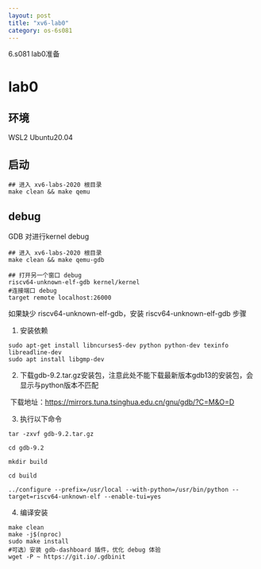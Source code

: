 ```yaml
---
layout: post
title: "xv6-lab0"
category: os-6s081
---
```


6.s081 lab0准备

# lab0

## 环境

WSL2 Ubuntu20.04

## 启动

```shell
## 进入 xv6-labs-2020 根目录
make clean && make qemu
```

## debug

GDB 对进行kernel  debug

```shell
## 进入 xv6-labs-2020 根目录
make clean && make qemu-gdb
```



```shell
## 打开另一个窗口 debug
riscv64-unknown-elf-gdb kernel/kernel
#连接端口 debug
target remote localhost:26000
```

如果缺少 riscv64-unknown-elf-gdb，安装 riscv64-unknown-elf-gdb 步骤

1. 安装依赖

```
sudo apt-get install libncurses5-dev python python-dev texinfo libreadline-dev
sudo apt install libgmp-dev
```

2. 下载gdb-9.2.tar.gz安装包，注意此处不能下载最新版本gdb13的安装包，会显示与python版本不匹配

​		下载地址：https://mirrors.tuna.tsinghua.edu.cn/gnu/gdb/?C=M&O=D

3.  执行以下命令

```shell
tar -zxvf gdb-9.2.tar.gz

cd gdb-9.2

mkdir build

cd build

../configure --prefix=/usr/local --with-python=/usr/bin/python --target=riscv64-unknown-elf --enable-tui=yes

```

4. 编译安装

```shell
make clean
make -j$(nproc)
sudo make install
#可选）安装 gdb-dashboard 插件，优化 debug 体验
wget -P ~ https://git.io/.gdbinit
```



